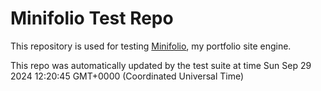 # Minifolio Test Repo

This repository is used for testing [Minifolio](https://github.com/MaddyGuthridge/Minifolio), my portfolio site engine.

This repo was automatically updated by the test suite at time Sun Sep 29 2024 12:20:45 GMT+0000 (Coordinated Universal Time)
